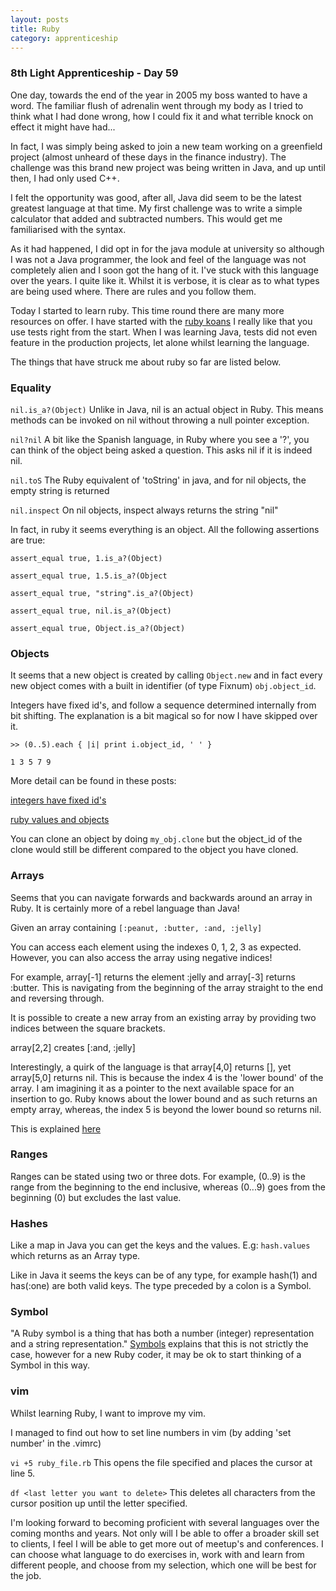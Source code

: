 ```yaml
---
layout: posts
title: Ruby
category: apprenticeship
---
```


### 8th Light Apprenticeship - Day 59

One day, towards the end of the year in 2005 my boss wanted to have a word. The familiar flush of adrenalin went through my body as I tried to think what I had done wrong, how I could fix it and what terrible knock on effect it might have had... 

<!--break--> 

In fact, I was simply being asked to join a new team working on a greenfield project (almost unheard of these days in the finance industry). The challenge was this brand new project was being written in Java, and up until then, I had only used C++. 

I felt the opportunity was good, after all, Java did seem to be the latest greatest language at that time. My first challenge was to write a simple calculator that added and subtracted numbers. This would get me familiarised with the syntax. 

As it had happened, I did opt in for the java module at university so although I was not a Java programmer, the look and feel of the language was not completely alien and I soon got the hang of it. I've stuck with this language over the years. I quite like it. Whilst it is verbose, it is clear as to what types are being used where. There are rules and you follow them. 

Today I started to learn ruby. This time round there are many more resources on offer. I have started with the [ruby koans](http://rubykoans.com) I really like that you use tests right from the start. When I was learning Java, tests did not even feature in the production projects, let alone whilst learning the language. 

The things that have struck me about ruby so far are listed below.

### Equality

`nil.is_a?(Object)`  Unlike in Java, nil is an actual object in Ruby. This means methods can be invoked on nil without throwing a null pointer exception.

`nil?nil` A bit like the Spanish language, in Ruby where you see a '?', you can think of the object being asked a question. This asks nil if it is indeed nil.

`nil.toS` The Ruby equivalent of 'toString' in java, and for nil objects, the empty string is returned

`nil.inspect` On nil objects, inspect always returns the string "nil"


In fact, in ruby it seems everything is an object. All the following assertions are true:

`assert_equal true, 1.is_a?(Object)`                                         
      
`assert_equal true, 1.5.is_a?(Object`                                          
       
`assert_equal true, "string".is_a?(Object) `                                      
     
`assert_equal true, nil.is_a?(Object)   `                                          
     
`assert_equal true, Object.is_a?(Object)`

### Objects

It seems that a new object is created by calling `Object.new` and in fact every new object comes with a built in identifier (of type Fixnum) `obj.object_id`. 

Integers have fixed id's, and follow a sequence determined internally from bit shifting. The explanation is a bit magical so for now I have skipped over it.

`>> (0..5).each { |i| print i.object_id, ' ' }`

`1 3 5 7 9 `

More detail can be found in these posts:

[integers have fixed id's](http://www.oreillynet.com/ruby/blog/2006/01/the_ruby_value_1.html)

[ruby values and objects](http://www.oreillynet.com/ruby/blog/2006/02/ruby_values_and_object_ids.html)

You can clone an object by doing `my_obj.clone` but the object_id of the clone would still be different compared to the object you have cloned.

### Arrays

Seems that you can navigate forwards and backwards around an array in Ruby. It is certainly more of a rebel language than Java!

Given an array containing `[:peanut, :butter, :and, :jelly]`

You can access each element using the indexes 0, 1, 2, 3 as expected. However, you can also access the array using negative indices! 

For example, array[-1] returns the element :jelly and array[-3] returns :butter. This is navigating from the beginning of the array straight to the end and reversing through. 

It is possible to create a new array from an existing array by providing two indices between the square brackets.

array[2,2] creates [:and, :jelly]

Interestingly, a quirk of the language is that array[4,0] returns [], yet array[5,0] returns nil. This is because the index 4 is the 'lower bound' of the array. I am imagining it as a pointer to the next available space for an insertion to go. Ruby knows about the lower bound and as such returns an empty array, whereas, the index 5 is beyond the lower bound so returns nil.

This is explained [here](http://stackoverflow.com/questions/15058827/ruby-koans-about-arrays-rb)

### Ranges

Ranges can be stated using two or three dots. For example, (0..9) is the range from the beginning to the end inclusive, whereas (0...9) goes from the beginning (0) but excludes the last value.

### Hashes

Like a map in Java you can get the keys and the values. E.g: `hash.values` which returns as an Array type.

Like in Java it seems the keys can be of any type, for example hash(1) and has(:one) are both valid keys. The type preceded by a colon is a Symbol.

### Symbol

"A Ruby symbol is a thing that has both a number (integer) representation and a string representation." [Symbols](http://www.troubleshooters.com/codecorn/ruby/symbols.htm) explains that this is not strictly the case, however for a new Ruby coder, it may be ok to start thinking of a Symbol in this way.

### vim

Whilst learning Ruby, I want to improve my vim. 

I managed to find out how to set line numbers in vim (by adding 'set number' in the .vimrc)

`vi +5 ruby_file.rb`  This opens the file specified and places the cursor at line 5.

`df <last letter you want to delete>`  This deletes all characters from the cursor position up until the letter specified.

I'm looking forward to becoming proficient with several languages over the coming months and years. Not only will I be able to offer a broader skill set to clients, I feel I will be able to get more out of meetup's and conferences. I can choose what language to do exercises in, work with and learn from different people, and choose from my selection, which one will be best for the job.